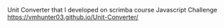 Unit Converter that I developed on scrimba course Javascript Challenge
https://vmhunter03.github.io/Unit-Converter/
